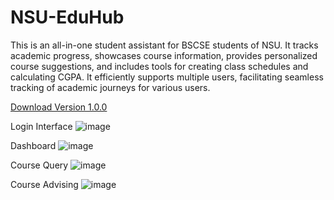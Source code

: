 # NSU-EduHub
This is an all-in-one student assistant for BSCSE students of NSU. It tracks academic progress, showcases course information, provides personalized course suggestions, and includes tools for creating class schedules and calculating CGPA. It efficiently supports multiple users, facilitating seamless tracking of academic journeys for various users.

[Download Version 1.0.0](https://link-url-here.org](https://github.com/KabirBD/NSU-EduHub/blob/master/NSU_EduHub.exe))

Login Interface
![image](https://github.com/KabirBD/NSU-EduHub/assets/70894887/f9108f89-ca03-4931-ae2d-8c547a001b46)

Dashboard
![image](https://github.com/KabirBD/NSU-EduHub/assets/70894887/4ad78ff6-5ef6-40b3-b338-ef600a4d6ff9)

Course Query
![image](https://github.com/KabirBD/NSU-EduHub/assets/70894887/da0ac450-d5d6-4009-bd25-e2bc84e9f7cb)

Course Advising
![image](https://github.com/KabirBD/NSU-EduHub/assets/70894887/c606ed17-e0d0-45e3-840f-d08b5e2409d1)
